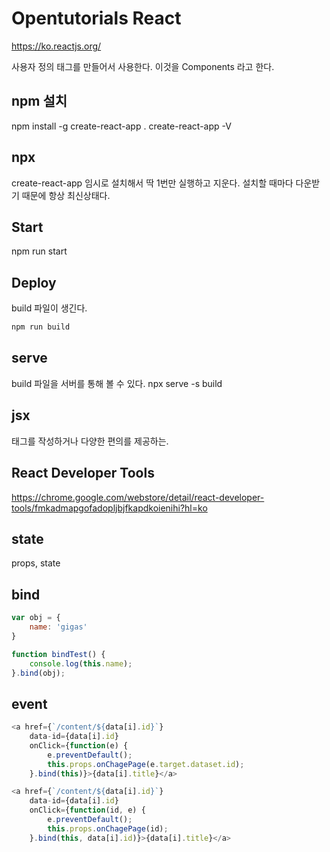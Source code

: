 # Opentutorials React

https://ko.reactjs.org/

사용자 정의 태그를 만들어서 사용한다.
이것을 Components 라고 한다.

## npm 설치
npm install -g create-react-app .
create-react-app -V

## npx
create-react-app 임시로 설치해서 딱 1번만 실행하고 지운다.
설치할 때마다 다운받기 때문에 항상 최신상태다.

## Start
npm run start

## Deploy
build 파일이 생긴다.

```bash
npm run build
```

## serve
build 파일을 서버를 통해 볼 수 있다.
npx serve -s build

## jsx
태그를 작성하거나 다양한 편의를 제공하는.

## React Developer Tools
https://chrome.google.com/webstore/detail/react-developer-tools/fmkadmapgofadopljbjfkapdkoienihi?hl=ko

## state
props, state

## bind
```js
var obj = {
    name: 'gigas'
}

function bindTest() {
    console.log(this.name);
}.bind(obj);

```

## event
```js
<a href={`/content/${data[i].id}`}
    data-id={data[i].id}
    onClick={function(e) {
        e.preventDefault();
        this.props.onChagePage(e.target.dataset.id);
    }.bind(this)}>{data[i].title}</a>
```

```js
<a href={`/content/${data[i].id}`}
    data-id={data[i].id}
    onClick={function(id, e) {
        e.preventDefault();
        this.props.onChagePage(id);
    }.bind(this, data[i].id)}>{data[i].title}</a>
```